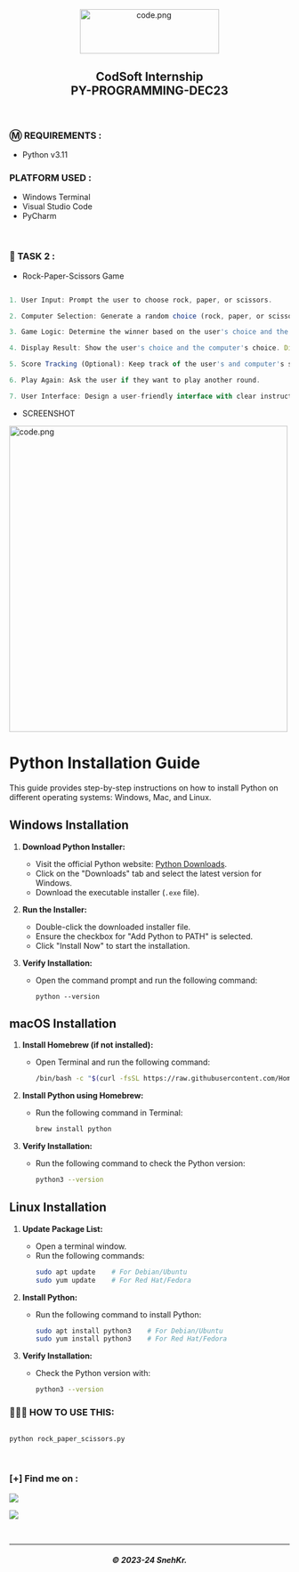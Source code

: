 <center>
   <img src="https://drive.snehkr.workers.dev/0:/CodSoft/logo.png" width="250px" height="80px" alt="code.png">
</center>

<h2 align="center"> CodSoft Internship</br>PY-PROGRAMMING-DEC23 </h2>

</br>

### Ⓜ️ REQUIREMENTS :

- Python v3.11

### PLATFORM USED :

- Windows Terminal
- Visual Studio Code
- PyCharm

</br>

### 📝 TASK 2 :

- Rock-Paper-Scissors Game

```javascript

1. User Input: Prompt the user to choose rock, paper, or scissors.

2. Computer Selection: Generate a random choice (rock, paper, or scissors) for the computer.

3. Game Logic: Determine the winner based on the user's choice and the computer's choice. Rock beats scissors, scissors beat paper, and paper beats rock.

4. Display Result: Show the user's choice and the computer's choice. Display the result, whether the user wins, loses, or it's a tie.

5. Score Tracking (Optional): Keep track of the user's and computer's scores for multiple rounds.

6. Play Again: Ask the user if they want to play another round.

7. User Interface: Design a user-friendly interface with clear instructions and feedback.

```

- SCREENSHOT

<img src="https://drive.snehkr.workers.dev/0:/CodSoft/task-02.png" width="500px" height="550px" alt="code.png">

</br>

# Python Installation Guide

This guide provides step-by-step instructions on how to install Python on different operating systems: Windows, Mac, and Linux.

## Windows Installation

1. **Download Python Installer:**

   - Visit the official Python website: [Python Downloads](https://www.python.org/downloads/).
   - Click on the "Downloads" tab and select the latest version for Windows.
   - Download the executable installer (`.exe` file).

2. **Run the Installer:**

   - Double-click the downloaded installer file.
   - Ensure the checkbox for "Add Python to PATH" is selected.
   - Click "Install Now" to start the installation.

3. **Verify Installation:**
   - Open the command prompt and run the following command:
     ```
     python --version
     ```

## macOS Installation

1. **Install Homebrew (if not installed):**

   - Open Terminal and run the following command:
     ```bash
     /bin/bash -c "$(curl -fsSL https://raw.githubusercontent.com/Homebrew/install/HEAD/install.sh)"
     ```

2. **Install Python using Homebrew:**

   - Run the following command in Terminal:
     ```bash
     brew install python
     ```

3. **Verify Installation:**
   - Run the following command to check the Python version:
     ```bash
     python3 --version
     ```

## Linux Installation

1. **Update Package List:**

   - Open a terminal window.
   - Run the following commands:
     ```bash
     sudo apt update    # For Debian/Ubuntu
     sudo yum update    # For Red Hat/Fedora
     ```

2. **Install Python:**

   - Run the following command to install Python:
     ```bash
     sudo apt install python3    # For Debian/Ubuntu
     sudo yum install python3    # For Red Hat/Fedora
     ```

3. **Verify Installation:**
   - Check the Python version with:
     ```bash
     python3 --version
     ```

### 👨🏽‍💻 HOW TO USE THIS:

```py

python rock_paper_scissors.py

```

</br>

### [+] Find me on :

<a href="https://telegram.me/SnehKr" target="_blank"><img src="https://img.shields.io/badge/Messenger-SnehKr-blue?style=for-the-badge&logo=messenger"></a>

<a href="mailto:Snehkr.official@gmail.com" target="_blank"><img src="https://img.shields.io/badge/Email-Snehkr.official@gmail.com-blue?style=for-the-badge&logo=gmail"></a>

</br>

---

<h5 align="center">© 2023-24 SnehKr.</h5>
